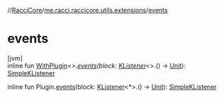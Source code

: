 //[RacciCore](../../index.md)/[me.racci.raccicore.utils.extensions](index.md)/[events](events.md)

# events

[jvm]\
inline fun [WithPlugin](-with-plugin/index.md)&lt;*&gt;.[events](events.md)(block: [KListener](-k-listener/index.md)&lt;*&gt;.() -&gt; [Unit](https://kotlinlang.org/api/latest/jvm/stdlib/kotlin/-unit/index.html)): [SimpleKListener](-simple-k-listener/index.md)

inline fun Plugin.[events](events.md)(block: [KListener](-k-listener/index.md)&lt;*&gt;.() -&gt; [Unit](https://kotlinlang.org/api/latest/jvm/stdlib/kotlin/-unit/index.html)): [SimpleKListener](-simple-k-listener/index.md)
